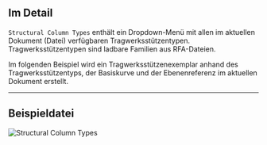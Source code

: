 ## Im Detail
`Structural Column Types` enthält ein Dropdown-Menü mit allen im aktuellen Dokument (Datei) verfügbaren Tragwerksstützentypen. Tragwerksstützentypen sind ladbare Familien aus RFA-Dateien.

Im folgenden Beispiel wird ein Tragwerksstützenexemplar anhand des Tragwerksstützentyps, der Basiskurve und der Ebenenreferenz im aktuellen Dokument erstellt.
___
## Beispieldatei

![Structural Column Types](./DSRevitNodesUI.StructuralColumnTypes_img.jpg)
